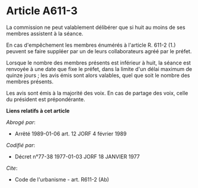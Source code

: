 # Article A611-3

La commission ne peut valablement délibérer que si huit au moins de ses membres assistent à la séance.

En cas d'empêchement les membres énumérés à l'article R. 611-2 (1.) peuvent se faire suppléer par un de leurs collaborateurs
agréé par le préfet.

Lorsque le nombre des membres présents est inférieur à huit, la séance est renvoyée à une date que fixe le préfet, dans la
limite d'un délai maximum de quinze jours ; les avis émis sont alors valables, quel que soit le nombre des membres présents.

Les avis sont émis à la majorité des voix. En cas de partage des voix, celle du président est prépondérante.

**Liens relatifs à cet article**

_Abrogé par_:

  - Arrêté 1989-01-06 art. 12 JORF 4 février 1989

_Codifié par_:

  - Décret n°77-38 1977-01-03 JORF 18 JANVIER 1977

_Cite_:

  - Code de l'urbanisme - art. R611-2 (Ab)
